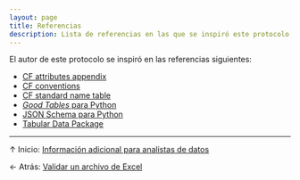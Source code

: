 ```yaml
---
layout: page
title: Referencias
description: Lista de referencias en las que se inspiró este protocolo
---
```


El autor de este protocolo se inspiró en las referencias siguientes:

- [CF attributes appendix](http://cfconventions.org/cf-conventions/cf-conventions.html#attribute-appendix)
- [CF conventions](http://en.wikipedia.org/wiki/Climate_and_Forecast_Metadata_Conventions)
- [CF standard name table](http://cfconventions.org/Data/cf-standard-names/27/build/cf-standard-name-table.html)
- [_Good Tables_ para Python](https://frictionlessdata.io/specs/tabular-data-package/)
- [JSON Schema para Python](https://github.com/Julian/jsonschema)
- [Tabular Data Package](https://frictionlessdata.io/specs/tabular-data-package/)


---

&uarr; Inicio: [Información adicional para analistas de datos](index.html)

&larr; Atrás: [Validar un archivo de Excel](validacion.html)
